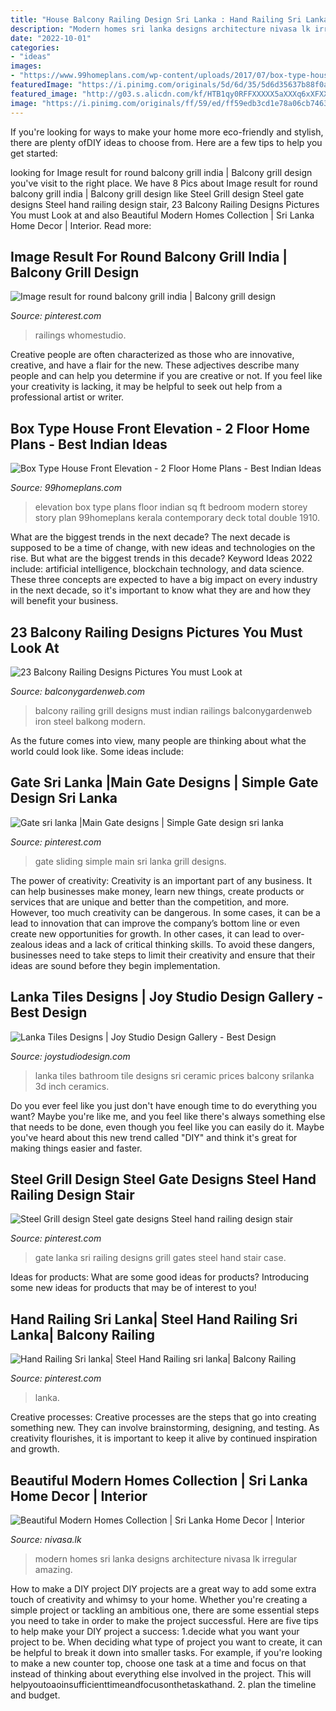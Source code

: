 ```yaml
---
title: "House Balcony Railing Design Sri Lanka : Hand Railing Sri Lanka| Steel Hand Railing Sri Lanka| Balcony Railing"
description: "Modern homes sri lanka designs architecture nivasa lk irregular amazing"
date: "2022-10-01"
categories:
- "ideas"
images:
- "https://www.99homeplans.com/wp-content/uploads/2017/07/box-type-house-front-elevation-2-floor-home-plans-best-indian-ideas-600x374.jpg"
featuredImage: "https://i.pinimg.com/originals/5d/6d/35/5d6d35637b88f0a9996f5400a19cb233.jpg"
featured_image: "http://g03.s.alicdn.com/kf/HTB1qy0RFFXXXXX5aXXXq6xXFXXXo/220161512/HTB1qy0RFFXXXXX5aXXXq6xXFXXXo.jpg"
image: "https://i.pinimg.com/originals/ff/59/ed/ff59edb3cd1e78a06cb74639414c68ef.jpg"
---
```



If you're looking for ways to make your home more eco-friendly and stylish, there are plenty ofDIY ideas to choose from. Here are a few tips to help you get started: 

	

		
looking for Image result for round balcony grill india | Balcony grill design you've visit to the right place. We have 8 Pics about Image result for round balcony grill india | Balcony grill design like Steel Grill design Steel gate designs Steel hand railing design stair, 23 Balcony Railing Designs Pictures You must Look at and also Beautiful Modern Homes Collection | Sri Lanka Home Decor | Interior. Read more:
		
    
## Image Result For Round Balcony Grill India | Balcony Grill Design

<img loading=lazy src="https://i.pinimg.com/736x/1a/10/ba/1a10ba608211d23413436fb558871bcd.jpg" onerror="this.onerror=null;this.src='https://tse1.mm.bing.net/th?id=OIP.hJ93Xn4hjIVQdqYLz-9hlgHaE9&amp;pid=15.1';" alt="Image result for round balcony grill india | Balcony grill design">

_Source: pinterest.com_

>railings whomestudio. 

	

Creative people are often characterized as those who are innovative, creative, and have a flair for the new. These adjectives describe many people and can help you determine if you are creative or not. If you feel like your creativity is lacking, it may be helpful to seek out help from a professional artist or writer.

    
## Box Type House Front Elevation - 2 Floor Home Plans - Best Indian Ideas

<img loading=lazy src="https://www.99homeplans.com/wp-content/uploads/2017/07/box-type-house-front-elevation-2-floor-home-plans-best-indian-ideas-600x374.jpg" onerror="this.onerror=null;this.src='https://tse3.mm.bing.net/th?id=OIP.wT4vw9Z7IewvgvHMfCeOCQHaEn&amp;pid=15.1';" alt="Box Type House Front Elevation - 2 Floor Home Plans - Best Indian Ideas">

_Source: 99homeplans.com_

>elevation box type plans floor indian sq ft bedroom modern storey story plan 99homeplans kerala contemporary deck total double 1910. 

	

What are the biggest trends in the next decade?
The next decade is supposed to be a time of change, with new ideas and technologies on the rise. But what are the biggest trends in this decade? Keyword Ideas 2022 include: artificial intelligence, blockchain technology, and data science. These three concepts are expected to have a big impact on every industry in the next decade, so it's important to know what they are and how they will benefit your business.

    
## 23 Balcony Railing Designs Pictures You Must Look At

<img loading=lazy src="http://balconygardenweb.com/wp-content/uploads/2015/09/balcony-railing-design-15_mini.jpg" onerror="this.onerror=null;this.src='https://tse2.mm.bing.net/th?id=OIP.o9qU2-tAmnhMdGmDFLWfuwHaE7&amp;pid=15.1';" alt="23 Balcony Railing Designs Pictures You must Look at">

_Source: balconygardenweb.com_

>balcony railing grill designs must indian railings balconygardenweb iron steel balkong modern. 

	

As the future comes into view, many people are thinking about what the world could look like. Some ideas include: 

    
## Gate Sri Lanka |Main Gate Designs | Simple Gate Design Sri Lanka

<img loading=lazy src="https://i.pinimg.com/736x/eb/e5/3d/ebe53dfe58157a36516957f675b7d8f2.jpg" onerror="this.onerror=null;this.src='https://tse1.mm.bing.net/th?id=OIP.Y69O6lVRny2FXYwUtSHhAQHaJ3&amp;pid=15.1';" alt="Gate sri lanka |Main Gate designs | Simple Gate design sri lanka">

_Source: pinterest.com_

>gate sliding simple main sri lanka grill designs. 

	

The power of creativity:
Creativity is an important part of any business. It can help businesses make money, learn new things, create products or services that are unique and better than the competition, and more. However, too much creativity can be dangerous. In some cases, it can be a lead to innovation that can improve the company’s bottom line or even create new opportunities for growth. In other cases, it can lead to over-zealous ideas and a lack of critical thinking skills. To avoid these dangers, businesses need to take steps to limit their creativity and ensure that their ideas are sound before they begin implementation.

    
## Lanka Tiles Designs | Joy Studio Design Gallery - Best Design

<img loading=lazy src="http://g03.s.alicdn.com/kf/HTB1qy0RFFXXXXX5aXXXq6xXFXXXo/220161512/HTB1qy0RFFXXXXX5aXXXq6xXFXXXo.jpg" onerror="this.onerror=null;this.src='https://tse1.mm.bing.net/th?id=OIP.Ilkwh4YKF_VCdVayc_MiyAHaF0&amp;pid=15.1';" alt="Lanka Tiles Designs | Joy Studio Design Gallery - Best Design">

_Source: joystudiodesign.com_

>lanka tiles bathroom tile designs sri ceramic prices balcony srilanka 3d inch ceramics. 

	

Do you ever feel like you just don't have enough time to do everything you want? Maybe you're like me, and you feel like there's always something else that needs to be done, even though you feel like you can easily do it. Maybe you've heard about this new trend called "DIY" and think it's great for making things easier and faster.

    
## Steel Grill Design Steel Gate Designs Steel Hand Railing Design Stair

<img loading=lazy src="https://i.pinimg.com/originals/ff/59/ed/ff59edb3cd1e78a06cb74639414c68ef.jpg" onerror="this.onerror=null;this.src='https://tse2.mm.bing.net/th?id=OIP.0pw6zCOgKAMnaENMUy0RAAHaFj&amp;pid=15.1';" alt="Steel Grill design Steel gate designs Steel hand railing design stair">

_Source: pinterest.com_

>gate lanka sri railing designs grill gates steel hand stair case. 

	

Ideas for products: What are some good ideas for products?
Introducing some new ideas for products that may be of interest to you!

    
## Hand Railing Sri Lanka| Steel Hand Railing Sri Lanka| Balcony Railing

<img loading=lazy src="https://i.pinimg.com/originals/5d/6d/35/5d6d35637b88f0a9996f5400a19cb233.jpg" onerror="this.onerror=null;this.src='https://tse3.mm.bing.net/th?id=OIP.7l0UZ8fyySn_eIwwCHDDKAHaHn&amp;pid=15.1';" alt="Hand Railing Sri lanka| Steel Hand Railing sri lanka| Balcony Railing">

_Source: pinterest.com_

>lanka. 

	

Creative processes:
Creative processes are the steps that go into creating something new. They can involve brainstorming, designing, and testing. As creativity flourishes, it is important to keep it alive by continued inspiration and growth.

    
## Beautiful Modern Homes Collection | Sri Lanka Home Decor | Interior

<img loading=lazy src="http://www.nivasa.lk/wp-content/uploads/2014/09/architecture-fascinating-irregular-shape-of-the-g-house-having-two-paths-awesome-beautiful-home-architecture-designs.jpg" onerror="this.onerror=null;this.src='https://tse1.mm.bing.net/th?id=OIP.sX0LgxacuFe550VNgvCm7QHaE7&amp;pid=15.1';" alt="Beautiful Modern Homes Collection | Sri Lanka Home Decor | Interior">

_Source: nivasa.lk_

>modern homes sri lanka designs architecture nivasa lk irregular amazing. 

	

How to make a DIY project
DIY projects are a great way to add some extra touch of creativity and whimsy to your home. Whether you're creating a simple project or tackling an ambitious one, there are some essential steps you need to take in order to make the project successful. Here are five tips to help make your DIY project a success: 
1.decide what you want your project to be. When deciding what type of project you want to create, it can be helpful to break it down into smaller tasks. For example, if you're looking to make a new counter top, choose one task at a time and focus on that instead of thinking about everything else involved in the project. This will helpyoutoaoinsufficienttimeandfocusonthetaskathand. 
2. plan the timeline and budget.

